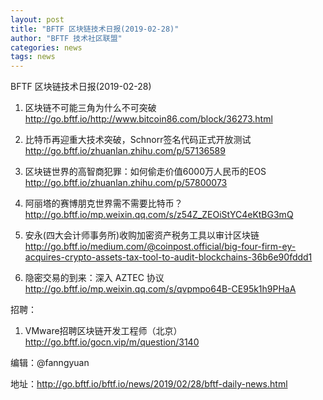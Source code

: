 ```yaml
---
layout: post
title: "BFTF 区块链技术日报(2019-02-28)"
author: "BFTF 技术社区联盟"
categories: news
tags: news
---
```


BFTF 区块链技术日报(2019-02-28)

1. 区块链不可能三角为什么不可突破 <http://go.bftf.io/http://www.bitcoin86.com/block/36273.html>

2. 比特币再迎重大技术突破，Schnorr签名代码正式开放测试 <http://go.bftf.io/zhuanlan.zhihu.com/p/57136589>

3. 区块链世界的高智商犯罪：如何偷走价值6000万人民币的EOS <http://go.bftf.io/zhuanlan.zhihu.com/p/57800073>

4. 阿丽塔的赛博朋克世界需不需要比特币？ <http://go.bftf.io/mp.weixin.qq.com/s/z54Z_ZEOiStYC4eKtBG3mQ>

5. 安永(四大会计师事务所)收购加密资产税务工具以审计区块链 <http://go.bftf.io/medium.com/@coinpost.official/big-four-firm-ey-acquires-crypto-assets-tax-tool-to-audit-blockchains-36b6e90fddd1>

6. 隐密交易的到来：深入 AZTEC 协议 <http://go.bftf.io/mp.weixin.qq.com/s/qvpmpo64B-CE95k1h9PHaA>

招聘：

1. VMware招聘区块链开发工程师（北京） http://go.bftf.io/gocn.vip/m/question/3140


编辑：@fanngyuan

地址：http://go.bftf.io/bftf.io/news/2019/02/28/bftf-daily-news.html
